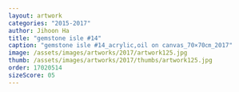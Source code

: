 ```yaml
---
layout: artwork
categories: "2015-2017"
author: Jihoon Ha
title: "gemstone isle #14"
caption: "gemstone isle #14_acrylic,oil on canvas_70×70㎝_2017"
image: /assets/images/artworks/2017/artwork125.jpg
thumb: /assets/images/artworks/2017/thumbs/artwork125.jpg
order: 17020514
sizeScore: 05
---
```

